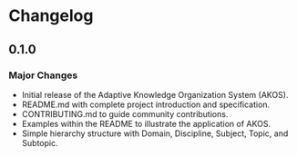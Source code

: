 # Changelog

## 0.1.0

### Major Changes

- Initial release of the Adaptive Knowledge Organization System (AKOS).
- README.md with complete project introduction and specification.
- CONTRIBUTING.md to guide community contributions.
- Examples within the README to illustrate the application of AKOS.
- Simple hierarchy structure with Domain, Discipline, Subject, Topic, and Subtopic.
